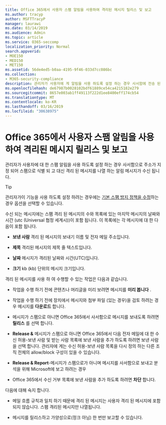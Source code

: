 ```yaml
---
title: Office 365에서 사용자 스팸 알림을 사용하여 격리된 메시지 릴리스 및 보고
ms.author: tracyp
author: MSFTTracyP
manager: laurawi
ms.date: 03/14/2019
ms.audience: Admin
ms.topic: article
ms.service: O365-seccomp
localization_priority: Normal
search.appverid:
- MOE150
- MED150
- MET150
ms.assetid: 56de4ed5-b0aa-4195-9f46-033d7cc086bc
ms.collection:
- M365-security-compliance
description: 관리자가 사용자에 게 알림을 사용 하도록 설정 하는 경우 사서함에 전송 된 메시지를 스팸, 대량 또는 피싱 메시지로 식별 하는 알림 메시지가 표시 됩니다. 알림을 받은 후에는 메시지를 해제 하거나 보고할 수 있습니다.
ms.openlocfilehash: de67987b0028102bdf61889ce54ca4215182e279
ms.sourcegitcommit: 8657e003ab1ff49113f222d1ee8400eff174cb54
ms.translationtype: MT
ms.contentlocale: ko-KR
ms.lasthandoff: 03/16/2019
ms.locfileid: "30638975"
---
```

# <a name="use-user-spam-notifications-to-release-and-report-quarantined-messages-in-office-365"></a>Office 365에서 사용자 스팸 알림을 사용하여 격리된 메시지 릴리스 및 보고

관리자가 사용자에 대 한 스팸 알림을 사용 하도록 설정 하는 경우 사서함으로 주소가 지정 되어 스팸으로 식별 되 고 대신 격리 된 메시지를 나열 하는 알림 메시지가 수신 됩니다.
  
> [!TIP]
> 관리자가이 기능을 사용 하도록 설정 하려는 경우에는 [기본 스팸 방지 정책을 수정](https://go.microsoft.com/fwlink/?LinkId=800313)하는 경우 옵션을 선택할 수 있습니다. 
  
수신 되는 메시지에는 스팸 격리 된 메시지의 수와 목록에 있는 마지막 메시지의 날짜와 시간 (utc (Universal 협정 세계시))이 포함 됩니다. 이 목록에는 각 메시지에 대 한 다음이 포함 됩니다.
  
- **보낸 사람** 격리 된 메시지의 보내기 이름 및 전자 메일 주소입니다. 
    
- **제목** 격리된 메시지의 제목 줄 텍스트입니다. 
    
- **날짜** 메시지가 격리된 날짜와 시간(UTC)입니다. 
    
- **크기** kb (kb) 단위의 메시지 크기입니다. 
    
격리 된 메시지를 사용 하 여 수행할 수 있는 작업은 다음과 같습니다.

- 작업을 수행 하기 전에 콘텐츠나 머리글을 미리 보려면 메시지를 **미리 봅니다** .

- 작업을 수행 하기 전에 장치에서 메시지와 첨부 파일 (있는 경우)을 검토 하려는 경우 메시지를 **다운로드** 합니다.

- 메시지가 스팸으로 아니면 Office 365에서 사서함으로 메시지를 보내도록 하려면 **릴리스** 를 선택 합니다.

- **Release &** 메시지가 스팸으로 아니면 Office 365에서 다음 전자 메일에 대 한 수신 허용-보낸 사람 및 받는 사람 목록에 보낸 사람을 추가 하도록 하려면 보낸 사람을 선택 합니다. 관리자에 게는 수신 허용-보낸 사람 목록을 다시 정의 하는 다른 조직 전체의 allow/block 구성이 있을 수 있습니다.

- **Release & Report**-메시지가 스팸으로가 아니며 메시지를 사서함으로 보내고 분석을 위해 Microsoft에 보고 하려는 경우

- Office 365에서 수신 거부 목록에 보낸 사람을 추가 하도록 하려면 **차단** 합니다.

다음에 대해 숙지 합니다.
  
- 메일 흐름 규칙과 일치 하기 때문에 격리 된 메시지는 사용자 격리 된 메시지에 포함 되지 않습니다. 스팸 격리된 메시지만 나열됩니다.
    
- 메시지를 릴리스하고 가양성으로(정크 아님) 한 번만 보고할 수 있습니다.
    

